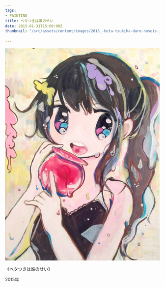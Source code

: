 ```yaml
---
tags:
- PAINTING
title: ベタつきは誰のせい
date: 2015-01-31T15:00:00Z
thumbnail: "/src/assets/content/images/2015_-beta-tsukiha-dare-noseis.jpg"

---
```

![](/src/assets/content/images/2015_-beta-tsukiha-dare-noseis.jpg)

《ベタつきは誰のせい》

2015年